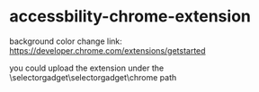 # accessbility-chrome-extension

background color change link:
https://developer.chrome.com/extensions/getstarted

you could upload the extension under the \selectorgadget\selectorgadget\chrome path
